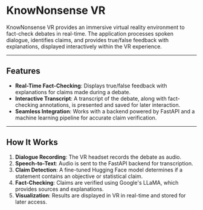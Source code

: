 # KnowNonsense VR

KnowNonsense VR provides an immersive virtual reality environment to fact-check debates in real-time. The application processes spoken dialogue, identifies claims, and provides true/false feedback with explanations, displayed interactively within the VR experience.

---

## Features
- **Real-Time Fact-Checking**: Displays true/false feedback with explanations for claims made during a debate.
- **Interactive Transcript**: A transcript of the debate, along with fact-checking annotations, is presented and saved for later interaction.
- **Seamless Integration**: Works with a backend powered by FastAPI and a machine learning pipeline for accurate claim verification.

---

## How It Works
1. **Dialogue Recording**: The VR headset records the debate as audio.
2. **Speech-to-Text**: Audio is sent to the FastAPI backend for transcription.
3. **Claim Detection**: A fine-tuned Hugging Face model determines if a statement contains an objective or statistical claim.
4. **Fact-Checking**: Claims are verified using Google's LLaMA, which provides sources and explanations.
5. **Visualization**: Results are displayed in VR in real-time and stored for later access.
